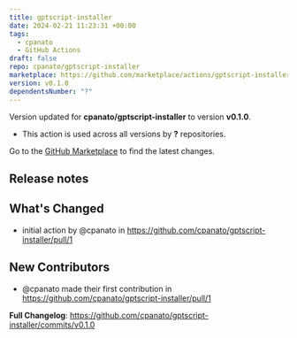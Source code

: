 ```yaml
---
title: gptscript-installer
date: 2024-02-21 11:23:31 +00:00
tags:
  - cpanato
  - GitHub Actions
draft: false
repo: cpanato/gptscript-installer
marketplace: https://github.com/marketplace/actions/gptscript-installer
version: v0.1.0
dependentsNumber: "?"
---
```



Version updated for **cpanato/gptscript-installer** to version **v0.1.0**.
- This action is used across all versions by **?** repositories.

Go to the [GitHub Marketplace](https://github.com/marketplace/actions/gptscript-installer) to find the latest changes.

## Release notes

## What's Changed
* initial action by @cpanato in https://github.com/cpanato/gptscript-installer/pull/1

## New Contributors
* @cpanato made their first contribution in https://github.com/cpanato/gptscript-installer/pull/1

**Full Changelog**: https://github.com/cpanato/gptscript-installer/commits/v0.1.0
